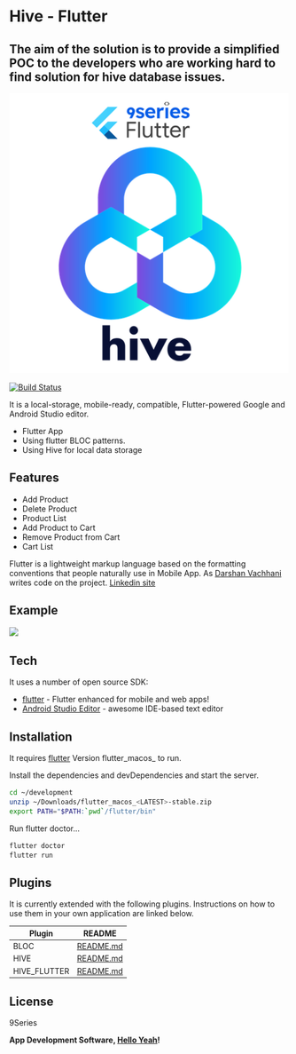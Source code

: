 # Hive - Flutter

## The aim of the solution is to provide a simplified POC to the developers who are working hard to find solution for hive database issues.

[![N|Solid](https://raw.githubusercontent.com/9series-flutter/hive-db-flutter-poc/master/android/app/src/main/res/playstore-icon.png)](https://www.9series.com/)


[![Build Status](https://travis-ci.org/joemccann/dillinger.svg?branch=master)](https://github.com/9series-flutter)

It is a local-storage, mobile-ready, compatible, Flutter-powered Google and Android Studio editor.

- Flutter App
- Using flutter BLOC patterns.
- Using Hive for local data storage

## Features

- Add Product
- Delete Product
- Product List
- Add Product to Cart
- Remove Product from Cart
- Cart List

Flutter is a lightweight markup language based on the formatting conventions that people naturally
use in Mobile App. As [Darshan Vachhani](https://github.com/darshanvachhani08) writes code on the
project. [Linkedin site][df1]

## Example

<img src="https://github.com/9series-flutter/hive-db-flutter-poc/blob/master/screenrecord/screen-record.gif?raw=true" height = "550px">

## Tech

It uses a number of open source SDK:

- [flutter] - Flutter enhanced for mobile and web apps!
- [Android Studio Editor] - awesome IDE-based text editor


## Installation

It requires [flutter][flutter] Version flutter_macos_<LATEST> to run.

Install the dependencies and devDependencies and start the server.

```sh
cd ~/development
unzip ~/Downloads/flutter_macos_<LATEST>-stable.zip
export PATH="$PATH:`pwd`/flutter/bin"
```

Run flutter doctor...

```sh
flutter doctor
flutter run
```

## Plugins

It is currently extended with the following plugins. Instructions on how to use them in your own
application are linked below.

| Plugin       | README                    |
|--------------|---------------------------|
| BLOC         | [README.md][bloc]         |
| HIVE         | [README.md][hive]         |
| HIVE_FLUTTER | [README.md][hive_flutter] |

## License

9Series

**App Development Software, [Hello Yeah](https://www.9series.com/contact-us.html)!**


[df1]: <https://www.linkedin.com/in/darshan-solid/>

[Android Studio Editor]: <https://developer.android.com/%E2%88%9A?gclid=Cj0KCQjw1a6EBhC0ARIsAOiTkrFKeGq_xJIBQkPbzkLmpPJF8p6Vf1prohQqbacOkv7DioZKkaLqtwQaAvzHEALw_wcB&gclsrc=aw.ds>


[flutter]: <https://flutter.dev/>


[bloc]: <https://pub.dev/packages/flutter_bloc>

[hive]: <https://pub.dev/packages/hive>

[hive_flutter]: <https://pub.dev/packages/hive_flutter>

